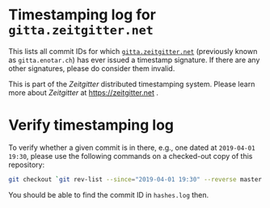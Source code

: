 # Timestamping log for `gitta.zeitgitter.net`

This lists all commit IDs for which
[`gitta.zeitgitter.net`](https://gitta.zeitgitter.net) (previously known as
`gitta.enotar.ch`) has ever issued a timestamp
signature. If there are any other signatures, please do consider them invalid.

This is part of the *Zeitgitter* distributed timestamping system. Please learn more
about *Zeitgitter* at https://zeitgitter.net .

# Verify timestamping log

To verify whether a given commit is in there, e.g., one dated at `2019-04-01
19:30`, please use the following commands on a checked-out copy of this repository:

```sh
git checkout `git rev-list --since="2019-04-01 19:30" --reverse master | head -1`
```

You should be able to find the commit ID in `hashes.log` then.
